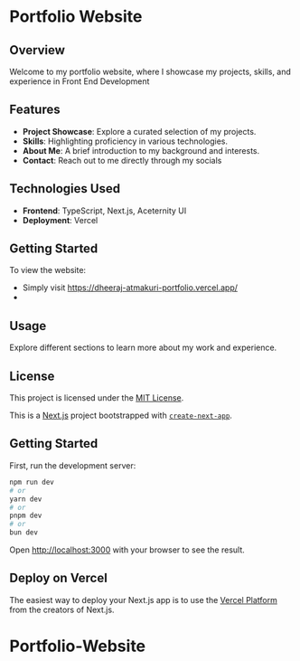 # Portfolio Website

## Overview

Welcome to my portfolio website, where I showcase my projects, skills, and experience in Front End Development

## Features

- **Project Showcase**: Explore a curated selection of my projects.
- **Skills**: Highlighting proficiency in various technologies.
- **About Me**: A brief introduction to my background and interests.
- **Contact**: Reach out to me directly through my socials

## Technologies Used

- **Frontend**: TypeScript, Next.js, Aceternity UI
- **Deployment**: Vercel

## Getting Started

To view the website:
- Simply visit https://dheeraj-atmakuri-portfolio.vercel.app/
- 
## Usage

Explore different sections to learn more about my work and experience.


## License

This project is licensed under the [MIT License](https://opensource.org/licenses/MIT).


This is a [Next.js](https://nextjs.org/) project bootstrapped with [`create-next-app`](https://github.com/vercel/next.js/tree/canary/packages/create-next-app).

## Getting Started

First, run the development server:

```bash
npm run dev
# or
yarn dev
# or
pnpm dev
# or
bun dev
```

Open [http://localhost:3000](http://localhost:3000) with your browser to see the result.

## Deploy on Vercel

The easiest way to deploy your Next.js app is to use the [Vercel Platform](https://vercel.com/new?utm_medium=default-template&filter=next.js&utm_source=create-next-app&utm_campaign=create-next-app-readme) from the creators of Next.js.

# Portfolio-Website
